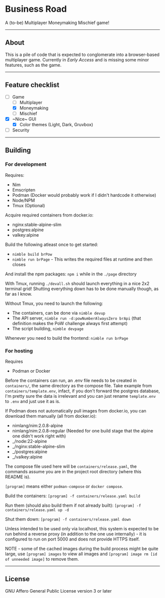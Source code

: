 # Business Road

A (to-be) Multiplayer Moneymaking Mischief game!

---

## About

This is a pile of code that is expected to conglomerate into a browser-based multiplayer game. Currently in *Early Access* and is missing some minor features, such as the game.

---

## Feature checklist

- [ ] Game
	- [ ] Multiplayer
	- [x] Moneymaking
	- [ ] Mischief
- [x] ~Nice~ GUI
	- [x] Color themes (Light, Dark, Gruvbox)
- [ ] Security

---

## Building

### For development

Requires:
- Nim
- Emscripten
- Podman (Docker would probably work if I didn't hardcode it otherwise)
- Node/NPM
- Tmux (Optional)

Acquire required containers from docker.io:
- nginx:stable-alpine-slim
- postgres:alpine
- valkey:alpine

Build the following atleast once to get started:
- `nimble build brPow`
- `nimble run brPage` - This writes the required files at runtime and then closes

And install the npm packages:
`npm i` while in the `./page` directory

With Tmux, running `./devall.sh` should launch everything in a nice 2x2 terminal grid! Shutting everything down has to be done manually though, as far as I know.

Without Tmux, you need to launch the following:
- The containers, can be done via `nimble devup`
- The API server, `nimble run -d:powNumberAlwaysZero brApi` (that definition makes the PoW challenge always first attempt)
- The script building, `nimble devpage`

Whenever you need to build the frontend: `nimble run brPage`

### For hosting

Requires
- Podman or Docker

Before the containers can run, an .env file needs to be created in `containers/`, the same directory as the compose file.
Take example from `containers/template.env`, infact, if you don't forward the postgres database, I'm pretty sure the data is irrelevant and you can just rename `template.env` to `.env` and just use it as is.

If Podman does not automatically pull images from docker.io, you can download them manually (all from docker.io):
- nimlang/nim:2.0.8-alpine
- nimlang/nim:2.0.8-regular (Needed for one build stage that the alpine one didn't work right with)
- \_/node:22-alpine
- \_/nginx:stable-alpine-slim
- \_/postgres:alpine
- \_/valkey:alpine

The compose file used here will be `containers/release.yaml`, the commands assume you are in the project root directory (where this README is).

`[program]` means either `podman-compose` or `docker compose`.

Build the containers:
`[program] -f containers/release.yaml build`

Run them (should also build them if not already built):
`[program] -f containers/release.yaml up -d`

Shut them down:
`[program] -f containers/release.yaml down`

Unless intended to be used only via localhost, this system is expected to be run behind a reverse proxy
(in addition to the one use internally) -
it is configured to run on port 5000 and does not provide HTTPS itself.

NOTE - some of the cached images during the build process might be quite large, use `[program] images` to view all images and `[program] image rm [id of unneeded image]` to remove them.

---

## License

GNU Affero General Public License version 3 or later

